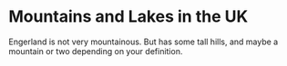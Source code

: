 
Mountains and Lakes in the UK
===================
Engerland is not very mountainous.
But has some tall hills, and maybe a mountain or two depending on your definition.
